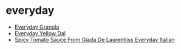 # everyday

 * [Everyday Granola](index/e/everyday-granola-359317.json)
 * [Everyday Yellow Dal](index/e/everyday-yellow-dal.json)
 * [Spicy Tomato Sauce From Giada De Laurentiiss Everyday Italian](index/s/spicy-tomato-sauce-from-giada-de-laurentiiss-everyday-italian-363324.json)
